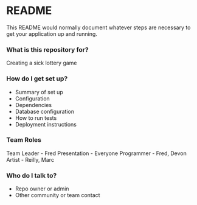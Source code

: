 # README #

This README would normally document whatever steps are necessary to get your application up and running.

### What is this repository for? ###

Creating a sick lottery game

### How do I get set up? ###

* Summary of set up
* Configuration
* Dependencies
* Database configuration
* How to run tests
* Deployment instructions

### Team Roles ###

Team Leader - Fred
Presentation - Everyone
Programmer -  Fred, Devon
Artist - Reilly, Marc


### Who do I talk to? ###

* Repo owner or admin
* Other community or team contact